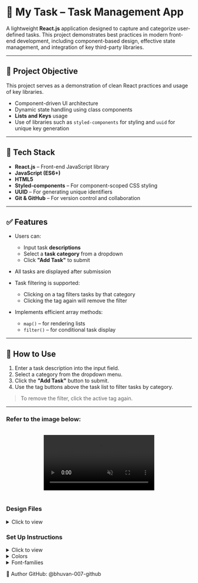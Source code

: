 # 📝 My Task – Task Management App

A lightweight **React.js** application designed to capture and categorize user-defined tasks. This project demonstrates best practices in modern front-end development, including component-based design, effective state management, and integration of key third-party libraries.

---

## 🚀 Project Objective

This project serves as a demonstration of clean React practices and usage of key libraries.
- Component-driven UI architecture
- Dynamic state handling using class components
- **Lists and Keys** usage
- Use of libraries such as `styled-components` for styling and `uuid` for unique key generation


---

## 🧰 Tech Stack

- **React.js** – Front-end JavaScript library
- **JavaScript (ES6+)**
- **HTML5**
- **Styled-components** – For component-scoped CSS styling
- **UUID** – For generating unique identifiers
- **Git & GitHub** – For version control and collaboration

---

## ✅ Features

- Users can:
  - Input task **descriptions**
  - Select a **task category** from a dropdown
  - Click **"Add Task"** to submit

- All tasks are displayed after submission
- Task filtering is supported:
  - Clicking on a tag filters tasks by that category
  - Clicking the tag again will remove the filter
- Implements efficient array methods:
  - `map()` – for rendering lists
  - `filter()` – for conditional task display

---

## 🧪 How to Use

1. Enter a task description into the input field.
2. Select a category from the dropdown menu.
3. Click the **"Add Task"** button to submit.
4. Use the tag buttons above the task list to filter tasks by category.

> To remove the filter, click the active tag again.


---


### Refer to the image below:

<br>
<div style="text-align: center;">
  <video style="max-width:80%;box-shadow:0 2.8px 2.2px rgba(0, 0, 0, 0.12);outline:none;" loop="true" autoplay="autoplay" controls="controls" muted>
    <source src="https://assets.ccbp.in/frontend/content/react-js/my-tasks-output.mp4" type="video/mp4">
  </video>
</div>
<br/>

### Design Files

<details>
<summary>Click to view</summary>

- [Medium (Size >= 768px), Large (Size >= 992px) and Extra Large (Size >= 1200px) - No Tasks View](https://assets.ccbp.in/frontend/content/react-js/my-tasks-output-no-tasks-view.png)
- [Medium (Size >= 768px), Large (Size >= 992px) and Extra Large (Size >= 1200px)](https://assets.ccbp.in/frontend/content/react-js/my-tasks-output.png)
- [Medium (Size >= 768px), Large (Size >= 992px) and Extra Large (Size >= 1200px) - Filter View](https://assets.ccbp.in/frontend/content/react-js/my-tasks-output-filter-view.png)

</details>

### Set Up Instructions

<details>
<summary>Click to view</summary>

- Download dependencies by running `npm install`
- Start up the app using `npm start`
</details>

<details>
<summary>Colors</summary>

<br/>

<div style="background-color: #131213; width: 150px; padding: 10px; color: white">Hex: #131213</div>
<div style="background-color: #f3aa4e; width: 150px; padding: 10px; color: black">Hex: #f3aa4e</div>
<div style="background-color: #f1f5f9; width: 150px; padding: 10px; color: black">Hex: #f1f5f9</div>
<div style="background-color: #64748b; width: 150px; padding: 10px; color: black">Hex: #64748b</div>
<div style="background-color: #f8f8f8; width: 150px; padding: 10px; color: black">Hex: #f8f8f8</div>
<div style="background-color: #475569; width: 150px; padding: 10px; color: black">Hex: #475569</div>
<div style="background-color: #323f4b; width: 150px; padding: 10px; color: white">Hex: #323f4b</div>
<div style="background-color: #000000; width: 150px; padding: 10px; color: white">Hex: #000000</div>
<div style="background-color: #ffffff; width: 150px; padding: 10px; color: black">Hex: #ffffff</div>
<div style="background-color: #f1f5f9; width: 150px; padding: 10px; color: black">Hex: #f1f5f9</div>
<div style="background-color: #1a171d; width: 150px; padding: 10px; color: white">Hex: #1a171d</div>
<div style="background-color: #f8fafc; width: 150px; padding: 10px; color: black">Hex: #f8fafc</div>

</details>

<details>
<summary>Font-families</summary>

- Roboto

</details>

👤 Author
GitHub: @bhuvan-007-github
